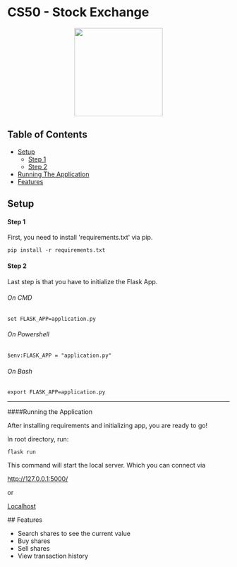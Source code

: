 
# CS50 -  Stock Exchange
<p align="center">
  <img width="200" height="200" src="https://encrypted-tbn0.gstatic.com/images?q=tbn:ANd9GcSCx166ijuW_yTBd_sdrpwibXRzyVgyPVMvNA&usqp=CAU">
</p>
  <h2> Table of Contents </h1>

+ [Setup](#setup)
    + [Step 1](#Step1)
    + [Step 2](#Step2)
+ [Running The Application](#app)  
+ [Features](#features)

<a name="setup"/>
  <h2> Setup </h2>

<a name="step1"/>
  <h4> Step 1 </h4>

First, you need to install 'requirements.txt' via pip.

`pip install -r requirements.txt`

<a name="step2"/>
<h4> Step 2 </h4>
Last step is that you have to initialize the Flask App.

###### On CMD

`set FLASK_APP=application.py`

###### On Powershell

`$env:FLASK_APP = "application.py"`

###### On Bash

`export FLASK_APP=application.py`

---
<a name="app"/>
####Running the Application

After installing requirements and initializing app, you are ready to go!

In root directory, run:

`flask run`

This command will start the local server. Which you can connect via 

http://127.0.0.1:5000/

or 

[Localhost](http://127.0.0.1:5000/)

<a name="features"/>
## Features

- Search shares to see the current value 
- Buy shares
- Sell shares
- View transaction history
